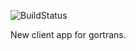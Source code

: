 ![BuildStatus](https://circleci.com/gh/ravendyg/-gortrans-client.png?style=shield)

New client app for gortrans.
